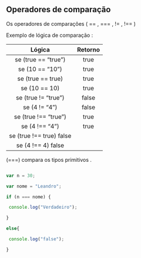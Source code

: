 
## Operadores de comparação

 Os operadores de comparaçôes ( == , === , != , !== )

<P> Exemplo de lógica de comparação : </P>

| Lógica | Retorno |
| :--:|:--:|
| se (true == “true”) | true|
| se (10 == “10”) | true|
| se (true == true)|  true|
| se (10 == 10) |  true|
| se (true != “true”) | false|
| se (4 != “4”) |  false|
| se (true !== “true”) | true|
| se (4 !== “4”) |  true|
| se (true !== true)  false|
| se (4 !== 4)  false|



<p> (===) compara os tipos primitivos .</p>

```javascript 

var n = 30;

var nome = "Leandro";

if (n === nome) {

 console.log("Verdadeiro");

}

else{

 console.log("false");

}

```
